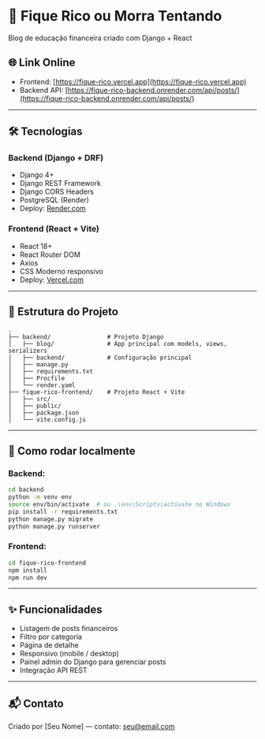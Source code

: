 
# 💸 Fique Rico ou Morra Tentando

Blog de educação financeira criado com Django + React

## 🌐 Link Online

- Frontend: [https://fique-rico.vercel.app](https://fique-rico.vercel.app)
- Backend API: [https://fique-rico-backend.onrender.com/api/posts/](https://fique-rico-backend.onrender.com/api/posts/)

---

## 🛠️ Tecnologias

### Backend (Django + DRF)
- Django 4+
- Django REST Framework
- Django CORS Headers
- PostgreSQL (Render)
- Deploy: [Render.com](https://render.com)

### Frontend (React + Vite)
- React 18+
- React Router DOM
- Axios
- CSS Moderno responsivo
- Deploy: [Vercel.com](https://vercel.com)

---

## 📂 Estrutura do Projeto

```
.
├── backend/                # Projeto Django
│   ├── blog/               # App principal com models, views, serializers
│   ├── backend/            # Configuração principal
│   ├── manage.py
│   ├── requirements.txt
│   ├── Procfile
│   └── render.yaml
├── fique-rico-frontend/    # Projeto React + Vite
│   ├── src/
│   ├── public/
│   ├── package.json
│   └── vite.config.js
```

---

## 🚀 Como rodar localmente

### Backend:
```bash
cd backend
python -m venv env
source env/bin/activate  # ou .\env\Scripts\activate no Windows
pip install -r requirements.txt
python manage.py migrate
python manage.py runserver
```

### Frontend:
```bash
cd fique-rico-frontend
npm install
npm run dev
```

---

## ✨ Funcionalidades

- Listagem de posts financeiros
- Filtro por categoria
- Página de detalhe
- Responsivo (mobile / desktop)
- Painel admin do Django para gerenciar posts
- Integração API REST

---

## 📬 Contato

Criado por [Seu Nome] — contato: seu@email.com
